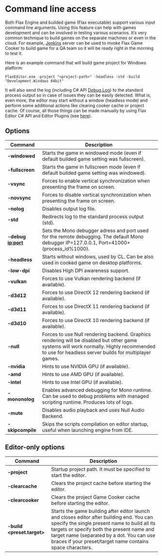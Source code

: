 # Command line access

Both Flax Engine and builded game (Flax executable) support various input command line arguments.
Using this feature can help with games development and can be involved in testing various scenarios.
It’s very common technique to build games on the separate machines or even in the cloud. For example, [Jenkins](https://jenkins-ci.org/) server can be used to invoke Flax Game Cooker to build game for a QA team so it will be ready right in the morning to test it.

Here is an example command that will build game project for Windows platform:

```
FlaxEditor.exe -project "<project-path>" -headless -std -build "Development.Windows 64bit"
```

It will also send the log (including C# API [Debug.Log](https://docs.flaxengine.com/api/FlaxEngine.Debug.html#FlaxEngine_Debug_Log_System_Object_)) to the standard process output so in case of issues they can be easily detected. What is, even more, the editor may start without a window (headless mode) and perform some additional actions like clearing cooker cache or project cache.
Of course, all those things can be made manually by using Flax Editor C# API and Editor Plugins (see [here](https://github.com/FlaxEngine/FlaxAPI/blob/master/FlaxEditor/API/Static/GameCooker.cs#L110)).

## Options

| Command | Description |
|--------|--------|
| **-windowed** | Starts the game in windowed mode (even if default builded game setting was fullscreen). |
| **-fullscreen** | Starts the game in fullscreen mode (even if default builded game setting was windowed). |
| **-vsync** | Forces to enable vertical synchronization when presenting the frame on screen. |
| **-novsync** | Forces to disable vertical synchronization when presenting the frame on screen. |
| **-nolog** | Disables output log file. |
| **-std** | Redirects log to the standard process output (std). |
| **-debug <ip:port>** | Sets the Mono debugger adress and port used for the remote debugging. The default Mono debugger IP=127.0.0.1, Port=41000+(process_id%1000). |
| **-headless** | Starts without windows, used by CL. Can be also used in cooked game on desktop platforms. |
| **-low-dpi** | Disables High DPI awareness support. |
| **-vulkan** | Forces to use Vulkan rendering backend (if available). |
| **-d3d12** | Forces to use DirectX 12 rendering backend (if available). |
| **-d3d11** | Forces to use DirectX 11 rendering backend (if available). |
| **-d3d10** | Forces to use DirectX 10 rendering backend (if available). |
| **-null** | Forces to use Null rendering backend. Graphics rendering will be disabled but other game systems will work normally. Highly recommended to use for headless server builds for multiplayer games. |
| **-nvidia** | Hints to use NVIDIA GPU (if available). |
| **-amd** | Hints to use AMD GPU (if available). |
| **-intel** | Hints to use Intel GPU (if available). |
| **-mononolog** | Enables advanced debugging for Mono runtime. Can be used to debug problems with managed scripting runtime. Produces lots of logs. |
| **-mute** | Disables audio playback and uses Null Audio Backend. |
| **-skipcompile** | Skips the scripts compilation on editor startup, useful when launching engine from IDE. |

## Editor-only options

| Command | Description |
|--------|--------|
| **-project <path>** | Startup project path. It must be specified to start the editor. |
| **-clearcache** | Clears the project cache before starting the editor. |
| **-clearcooker** | Clears the project Game Cooker cache before starting the editor. |
| **-build <preset.target>** | Starts the game building after editor launch and closes editor after building end. You can specify the single present name to build all its targets or specify both the present name and target name (separated by a dot. You can use braces if your preset/target name contains space characters. |

